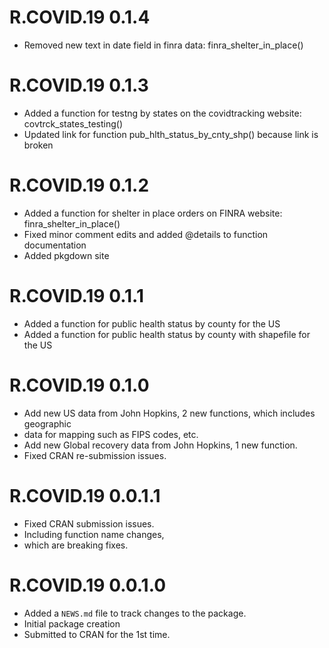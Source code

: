 # R.COVID.19 0.1.4
* Removed new text in date field in finra data: finra_shelter_in_place()

# R.COVID.19 0.1.3
* Added a function for testng by states on the covidtracking website: covtrck_states_testing()
* Updated link for function pub_hlth_status_by_cnty_shp() because link is broken

# R.COVID.19 0.1.2
* Added a function for shelter in place orders on FINRA website: finra_shelter_in_place()
* Fixed minor comment edits and added @details to function documentation
* Added pkgdown site

# R.COVID.19 0.1.1
* Added a function for public health status by county for the US
* Added a function for public health status by county with shapefile for the US

# R.COVID.19 0.1.0
* Add new US data from John Hopkins, 2 new functions, which includes geographic
* data for mapping such as FIPS codes, etc.
* Add new Global recovery data from John Hopkins, 1 new function.
* Fixed CRAN re-submission issues.

# R.COVID.19 0.0.1.1
* Fixed CRAN submission issues.
* Including function name changes,
* which are breaking fixes.

# R.COVID.19 0.0.1.0

* Added a `NEWS.md` file to track changes to the package.
* Initial package creation
* Submitted to CRAN for the 1st time.
